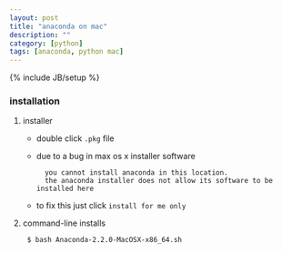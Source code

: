 ```yaml
---
layout: post
title: "anaconda on mac"
description: ""
category: [python]
tags: [anaconda, python mac]
---
```

{% include JB/setup %}

### installation

1. installer

	* double click `.pkg` file

	* due to a bug in max os x installer software

			you cannot install anaconda in this location.
			the anaconda installer does not allow its software to be installed here

	* to fix this just click `install for me only`


2. command-line installs

		$ bash Anaconda-2.2.0-MacOSX-x86_64.sh